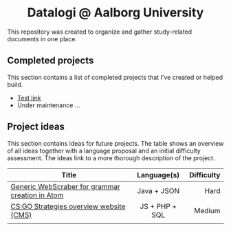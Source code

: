 <h1 align="center">
    Datalogi @ Aalborg University
</h1>

This repository was created to organize and gather study-related documents in one place.



## Completed projects

This section contains a list of completed projects that I've created or helped build. 

* [Test link](link)
* Under maintenance ... 



## Project ideas

This section contains ideas for future projects. The table shows an overview of all ideas together with a language proposal and an initial difficulty assessment. The ideas link to a more thorough description of the project.

| Title                                                        |  Language(s)   | Difficulty |
| ------------------------------------------------------------ | :------------: | ---------: |
| [Generic WebScraber for grammar creation in Atom](../5.%20Semester/ws-grammar) |  Java + JSON   |       Hard |
| [CS:GO Strategies overview website (CMS)](../5.%20Semester/Tactical) | JS + PHP + SQL |     Medium |
|                                                              |                |            |

